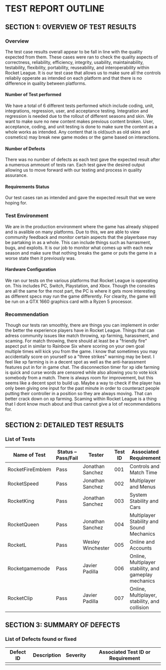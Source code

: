 # TEST REPORT OUTLINE

## SECTION 1: OVERVIEW OF TEST RESULTS

### Overview

The test case results overall appear to be fall in line with the quality expected from them. These cases were ran to check the quality aspects of correctness, reliability, efficiency, integrity, usability, maintainability, testability, flexibility, portability, reuseability, and interoperability within Rocket League. 
It is our test case  that allows us to make sure all the controls reliabily opperate as intended on each platform and that there is no difference in quality between platforms. 

#### Number of Test performed
We have a total of 6 different tests performed which include coding, unit, integrations, regression, user, and acceptance testing. Integration and regression is needed due to the rollout of different seasons and skin. We want to make sure no new content makes previous content broken. User, acceptance, coding, and unit testing is done to make sure the content as a whole works as intended. Any content that is old(such as old skins and cosmetics) may break new game modes or the game based on interactions. 


#### Number of Defects

There was no number of defects as each test gave the expected result after a numerous ammount of tests ran. Each test gave the desired output allowing us to move forward with our testing and process in quality assurance. 

#### Requirements Status

Our test cases ran as intended and gave the expected result that we were hoping for. 

### Test Environment

We are in the production environment where the game has already shipped and is avalible on many platforms. Due to this, we are able to view community feedback and monitor certain aspects that the playerbase may be partaking in as a whole. This can include things such as harrasment, bugs, and exploits. It is our job to monitor what comes up with each new season and make sure that nothing breaks the game or puts the game in a worse state then it previously was. 

#### Hardware Configuration

We ran our tests on the various platforms that Rocket League is opperating on. This includes PC, Switch, Playstation, and Xbox. Though the consoles are all the same for the most part, the PC is where it gets more interesting as different specs may run the game differently. For clearity, the game will be run on a GTX 1660 graphics card with a Ryzen 5 processor. 

### Recommendation

Though our tests ran smoothly, there are things you can implement in order the better the experience players have in Rocket League. Things that can adress community issues like match throwing, xp farming, harassment, and scaming. For match throwing, there should at least be a "friendly fire" aspect put in similar to Rainbow Six where scoring on your own goal multiple times will kick you from the game. I know that sometimes you may accidentally score on yourself so a "three strikes" warning may be best. I feel like xp farming is in a decent spot as well as the anti-harassment features put in for in game chat. The disconnection timer for xp idle farming is quick and curse words are censored while also allowing you to vote kick somebody from a match. There is always room for improvement, but this seems like a decent spot to build up. Maybe a way to check if the player has only been giving one input for the past minute in order to counteract people putting their controller in a position so they are always moving. That can better crack down on xp farming. Scaming within Rocket League is a thing that I dont know much about and thus cannot give a lot of recommendations for.


## SECTION 2: DETAILED TEST RESULTS

### List of Tests

| Name of Test | Status – Pass/Fail | Tester | Test ID | Associated Requirement |
|---|---|---|---|---|
| RocketFireEmblem |Pass|Jonathan Sanchez |001 |Controls and Match Time |
| RocketSpeed |Pass|Jonathan Sanchez |002 |Multiplayer and Menus |
| RocketKing |Pass|Jonathan Sanchez |003 |System Stability and Cars |
| RocketQueen |Pass|Jonathan Sanchez |004 |Multiplayer Stability and Sound Mechanics |
| RocketL |Pass|Wesley Winchester |005 |Online and Accounts |
| Rocketgamemode |Pass|Javier Padilla |006 |Online, Multiplayer stability, and gameplay mechanics|
| RocketClip |Pass|Javier Padilla|007 |Online, Multiplayer, stability, and collision |

## SECTION 3: SUMMARY OF DEFECTS

### List of Defects found or fixed

| Defect ID | Description | Severity | Associated Test ID or Requirement |
|---|---|---|---|
| | | | |
